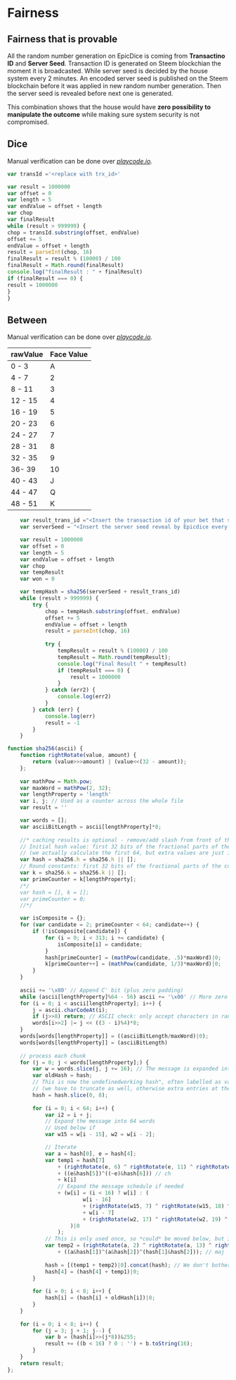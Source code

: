 # Fairness

## Fairness that is provable

All the random number generation on EpicDice is coming from **Transactino ID** and **Server Seed**. Transaction ID is generated on Steem blockchian the moment it is broadcasted. While server seed is decided by the house system every 2 minutes. An encoded server seed is published on the Steem blockchain before it was applied in new random number generation. Then the server seed is revealed before next one is generated.

This combination shows that the house would have **zero possibility to manipulate the outcome** while making sure system security is not compromised.

## Dice

Manual verification can be done over [_playcode.io_](https://playcode.io/450370?tabs=script.js,preview,console)_._

```javascript
var transId ='<replace with trx_id>'

var result = 1000000
var offset = 0
var length = 5
var endValue = offset + length
var chop
var finalResult
while (result > 999999) {
chop = transId.substring(offset, endValue)
offset += 5
endValue = offset + length
result = parseInt(chop, 16)
finalResult = result % (10000) / 100
finalResult = Math.round(finalResult)
console.log("finalResult : " + finalResult)
if (finalResult === 0) {
result = 1000000
}
}
```

## Between

Manual verification can be done over [_playcode.io_](https://playcode.io/450370?tabs=script.js,preview,console)_._

| rawValue | Face Value |
| :--- | :--- |
| 0 - 3 | A |
| 4 - 7 | 2 |
| 8 - 11 | 3 |
| 12 - 15 | 4 |
| 16 - 19 | 5 |
| 20 - 23 | 6 |
| 24 - 27 | 7 |
| 28 - 31 | 8 |
| 32 - 35 | 9 |
| 36- 39 | 10 |
| 40 - 43 | J |
| 44 - 47 | Q |
| 48 - 51 | K |

```javascript
    var result_trans_id ="<Insert the transaction id of your bet that sent to epicdice>"
    var serverSeed = "<Insert the server seed reveal by Epicdice every 2 minutes>"

    var result = 1000000
    var offset = 0
    var length = 5
    var endValue = offset + length
    var chop
    var tempResult
    var won = 0

    var tempHash = sha256(serverSeed + result_trans_id)
    while (result > 999999) {
        try {
            chop = tempHash.substring(offset, endValue)
            offset += 5
            endValue = offset + length
            result = parseInt(chop, 16)
   
            try {
                tempResult = result % (10000) / 100
                tempResult = Math.round(tempResult);
                console.log("Final Result " + tempResult)
                if (tempResult === 0) {
                    result = 1000000
                }
            } catch (err2) {
                console.log(err2)
            }
        } catch (err) {
            console.log(err)
            result = -1
        }
    }

function sha256(ascii) {
	function rightRotate(value, amount) {
		return (value>>>amount) | (value<<(32 - amount));
	};
	
	var mathPow = Math.pow;
	var maxWord = mathPow(2, 32);
	var lengthProperty = 'length'
	var i, j; // Used as a counter across the whole file
	var result = ''

	var words = [];
	var asciiBitLength = ascii[lengthProperty]*8;
	
	//* caching results is optional - remove/add slash from front of this line to toggle
	// Initial hash value: first 32 bits of the fractional parts of the square roots of the first 8 primes
	// (we actually calculate the first 64, but extra values are just ignored)
	var hash = sha256.h = sha256.h || [];
	// Round constants: first 32 bits of the fractional parts of the cube roots of the first 64 primes
	var k = sha256.k = sha256.k || [];
	var primeCounter = k[lengthProperty];
	/*/
	var hash = [], k = [];
	var primeCounter = 0;
	//*/

	var isComposite = {};
	for (var candidate = 2; primeCounter < 64; candidate++) {
		if (!isComposite[candidate]) {
			for (i = 0; i < 313; i += candidate) {
				isComposite[i] = candidate;
			}
			hash[primeCounter] = (mathPow(candidate, .5)*maxWord)|0;
			k[primeCounter++] = (mathPow(candidate, 1/3)*maxWord)|0;
		}
	}
	
	ascii += '\x80' // Append Ƈ' bit (plus zero padding)
	while (ascii[lengthProperty]%64 - 56) ascii += '\x00' // More zero padding
	for (i = 0; i < ascii[lengthProperty]; i++) {
		j = ascii.charCodeAt(i);
		if (j>>8) return; // ASCII check: only accept characters in range 0-255
		words[i>>2] |= j << ((3 - i)%4)*8;
	}
	words[words[lengthProperty]] = ((asciiBitLength/maxWord)|0);
	words[words[lengthProperty]] = (asciiBitLength)
	
	// process each chunk
	for (j = 0; j < words[lengthProperty];) {
		var w = words.slice(j, j += 16); // The message is expanded into 64 words as part of the iteration
		var oldHash = hash;
		// This is now the undefinedworking hash", often labelled as variables a...g
		// (we have to truncate as well, otherwise extra entries at the end accumulate
		hash = hash.slice(0, 8);
		
		for (i = 0; i < 64; i++) {
			var i2 = i + j;
			// Expand the message into 64 words
			// Used below if 
			var w15 = w[i - 15], w2 = w[i - 2];

			// Iterate
			var a = hash[0], e = hash[4];
			var temp1 = hash[7]
				+ (rightRotate(e, 6) ^ rightRotate(e, 11) ^ rightRotate(e, 25)) // S1
				+ ((e&hash[5])^((~e)&hash[6])) // ch
				+ k[i]
				// Expand the message schedule if needed
				+ (w[i] = (i < 16) ? w[i] : (
						w[i - 16]
						+ (rightRotate(w15, 7) ^ rightRotate(w15, 18) ^ (w15>>>3)) // s0
						+ w[i - 7]
						+ (rightRotate(w2, 17) ^ rightRotate(w2, 19) ^ (w2>>>10)) // s1
					)|0
				);
			// This is only used once, so *could* be moved below, but it only saves 4 bytes and makes things unreadble
			var temp2 = (rightRotate(a, 2) ^ rightRotate(a, 13) ^ rightRotate(a, 22)) // S0
				+ ((a&hash[1])^(a&hash[2])^(hash[1]&hash[2])); // maj
			
			hash = [(temp1 + temp2)|0].concat(hash); // We don't bother trimming off the extra ones, they're harmless as long as we're truncating when we do the slice()
			hash[4] = (hash[4] + temp1)|0;
		}
		
		for (i = 0; i < 8; i++) {
			hash[i] = (hash[i] + oldHash[i])|0;
		}
	}
	
	for (i = 0; i < 8; i++) {
		for (j = 3; j + 1; j--) {
			var b = (hash[i]>>(j*8))&255;
			result += ((b < 16) ? 0 : '') + b.toString(16);
		}
	}
	return result;
};
```



